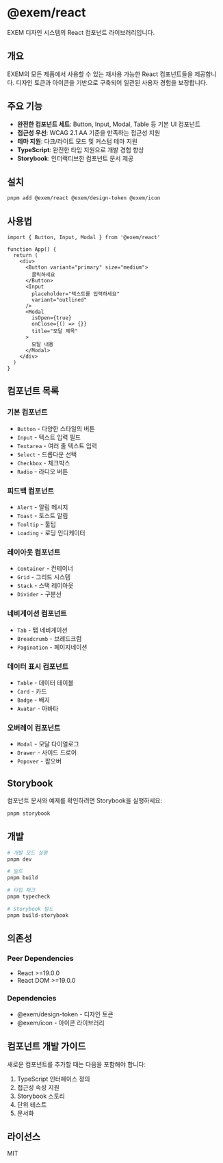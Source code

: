 # @exem/react

EXEM 디자인 시스템의 React 컴포넌트 라이브러리입니다.

## 개요

EXEM의 모든 제품에서 사용할 수 있는 재사용 가능한 React 컴포넌트들을 제공합니다. 디자인 토큰과 아이콘을 기반으로 구축되어 일관된 사용자 경험을 보장합니다.

## 주요 기능

- **완전한 컴포넌트 세트**: Button, Input, Modal, Table 등 기본 UI 컴포넌트
- **접근성 우선**: WCAG 2.1 AA 기준을 만족하는 접근성 지원
- **테마 지원**: 다크/라이트 모드 및 커스텀 테마 지원
- **TypeScript**: 완전한 타입 지원으로 개발 경험 향상
- **Storybook**: 인터랙티브한 컴포넌트 문서 제공

## 설치

```bash
pnpm add @exem/react @exem/design-token @exem/icon
```

## 사용법

```tsx
import { Button, Input, Modal } from '@exem/react'

function App() {
  return (
    <div>
      <Button variant="primary" size="medium">
        클릭하세요
      </Button>
      <Input 
        placeholder="텍스트를 입력하세요"
        variant="outlined"
      />
      <Modal 
        isOpen={true}
        onClose={() => {}}
        title="모달 제목"
      >
        모달 내용
      </Modal>
    </div>
  )
}
```

## 컴포넌트 목록

### 기본 컴포넌트
- `Button` - 다양한 스타일의 버튼
- `Input` - 텍스트 입력 필드
- `Textarea` - 여러 줄 텍스트 입력
- `Select` - 드롭다운 선택
- `Checkbox` - 체크박스
- `Radio` - 라디오 버튼

### 피드백 컴포넌트
- `Alert` - 알림 메시지
- `Toast` - 토스트 알림
- `Tooltip` - 툴팁
- `Loading` - 로딩 인디케이터

### 레이아웃 컴포넌트
- `Container` - 컨테이너
- `Grid` - 그리드 시스템
- `Stack` - 스택 레이아웃
- `Divider` - 구분선

### 네비게이션 컴포넌트
- `Tab` - 탭 네비게이션
- `Breadcrumb` - 브레드크럼
- `Pagination` - 페이지네이션

### 데이터 표시 컴포넌트
- `Table` - 데이터 테이블
- `Card` - 카드
- `Badge` - 배지
- `Avatar` - 아바타

### 오버레이 컴포넌트
- `Modal` - 모달 다이얼로그
- `Drawer` - 사이드 드로어
- `Popover` - 팝오버

## Storybook

컴포넌트 문서와 예제를 확인하려면 Storybook을 실행하세요:

```bash
pnpm storybook
```

## 개발

```bash
# 개발 모드 실행
pnpm dev

# 빌드
pnpm build

# 타입 체크
pnpm typecheck

# Storybook 빌드
pnpm build-storybook
```

## 의존성

### Peer Dependencies
- React >=19.0.0
- React DOM >=19.0.0

### Dependencies
- @exem/design-token - 디자인 토큰
- @exem/icon - 아이콘 라이브러리

## 컴포넌트 개발 가이드

새로운 컴포넌트를 추가할 때는 다음을 포함해야 합니다:

1. TypeScript 인터페이스 정의
2. 접근성 속성 지원
3. Storybook 스토리
4. 단위 테스트
5. 문서화

## 라이선스

MIT